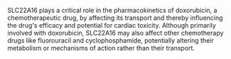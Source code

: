 SLC22A16 plays a critical role in the pharmacokinetics of doxorubicin, a chemotherapeutic drug, by affecting its transport and thereby influencing the drug's efficacy and potential for cardiac toxicity. Although primarily involved with doxorubicin, SLC22A16 may also affect other chemotherapy drugs like fluorouracil and cyclophosphamide, potentially altering their metabolism or mechanisms of action rather than their transport.